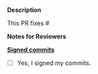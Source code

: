 **Description**

This PR fixes #

**Notes for Reviewers**


**[Signed commits](../CONTRIBUTING.md#signing-off-on-commits-developer-certificate-of-origin)**
- [ ] Yes, I signed my commits.

<!--
Thank you for contributing to Masa! 
Contributing Conventions
-------------------------
The draft above helps to give a quick overview of your PR.
Remember to remove this comment and to at least:
1. Include descriptive PR titles with [<component-name>] prepended. We use [conventional commits](https://www.conventionalcommits.org/en/v1.0.0/).
2. Build and test your changes before submitting a PR. 
3. Sign your commits
4. **Tag maintainer:** for a quicker response, tag the relevant maintainer (see below).
By following the community's contribution conventions upfront, the review process will 
be accelerated and your PR merged more quickly.
-->
